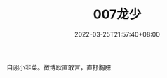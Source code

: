 ﻿---
weight: 
title: "007龙少"
description: "自诩小韭菜"
date: 2022-03-25T21:57:40+08:00
lastmod: 2022-03-25T16:45:40+08:00
draft: false
authors: ["Metabd"]
featuredImage: "007longshao.png"
link: ""
tags: ["微博","007龙少"]
categories: ["navigation"]
navigation: ["微博"]
lightgallery: true
toc: true
pinned: false
recommend: false
recommend1: false
---
自诩小韭菜。微博耿直敢言，直抒胸臆

